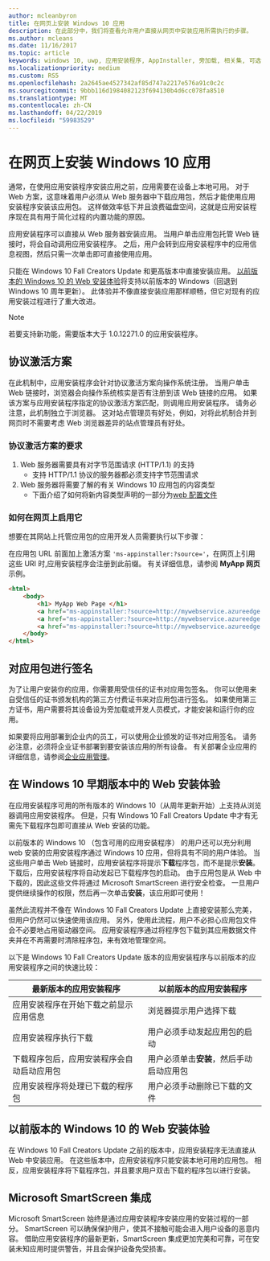 ```yaml
---
author: mcleanbyron
title: 在网页上安装 Windows 10 应用
description: 在此部分中，我们将查看允许用户直接从网页中安装应用所需执行的步骤。
ms.author: mcleans
ms.date: 11/16/2017
ms.topic: article
keywords: windows 10, uwp, 应用安装程序, AppInstaller, 旁加载, 相关集, 可选包
ms.localizationpriority: medium
ms.custom: RS5
ms.openlocfilehash: 2a2645ae4527342af85d747a2217e576a91c0c2c
ms.sourcegitcommit: 9bbb116d1984082123f694130b4d6cc078fa8510
ms.translationtype: MT
ms.contentlocale: zh-CN
ms.lasthandoff: 04/22/2019
ms.locfileid: "59983529"
---
```

# <a name="installing-windows-10-apps-from-a-web-page"></a>在网页上安装 Windows 10 应用

通常，在使用应用安装程序安装应用之前，应用需要在设备上本地可用。 对于 Web 方案，这意味着用户必须从 Web 服务器中下载应用包，然后才能使用应用安装程序安装该应用包。 这样做效率低下并且浪费磁盘空间，这就是应用安装程序现在具有用于简化过程的内置功能的原因。

应用安装程序可以直接从 Web 服务器安装应用。 当用户单击应用包托管 Web 链接时，将会自动调用应用安装程序。 之后，用户会转到应用安装程序中的应用信息视图，然后只需一次单击即可直接使用应用。

只能在 Windows 10 Fall Creators Update 和更高版本中直接安装应用。 [以前版本的 Windows 10 的 Web 安装体验](#web-install-experience)将支持以前版本的 Windows（回退到 Windows 10 周年更新）。 此体验并不像直接安装应用那样顺畅，但它对现有的应用安装过程进行了重大改进。

> [!NOTE]
> 若要支持新功能，需要版本大于 1.0.12271.0 的应用安装程序。

## <a name="protocol-activation-scheme"></a>协议激活方案
在此机制中，应用安装程序会针对协议激活方案向操作系统注册。 当用户单击 Web 链接时，浏览器会向操作系统核实是否有注册到该 Web 链接的应用。 如果该方案与应用安装程序指定的协议激活方案匹配，则调用应用安装程序。 请务必注意，此机制独立于浏览器。 这对站点管理员有好处，例如，对将此机制合并到网页时不需要考虑 Web 浏览器差异的站点管理员有好处。

### <a name="requirements-for-protocol-activation-scheme"></a>协议激活方案的要求

1. Web 服务器需要具有对字节范围请求 (HTTP/1.1) 的支持
    - 支持 HTTP/1.1 协议的服务器都必须支持字节范围请求
2. Web 服务器将需要了解的有关 Windows 10 应用包的内容类型
    - 下面介绍了如何将新内容类型声明的一部分为[web 配置文件](web-install-IIS.md#step-7---configure-the-web-app-for-app-package-mime-types)

### <a name="how-to-enable-this-on-a-webpage"></a>如何在网页上启用它
想要在其网站上托管应用包的应用开发人员需要执行以下步骤：

在应用包 URL 前面加上激活方案 `'ms-appinstaller:?source='`，在网页上引用这些 URI 时,应用安装程序会注册到此前缀。 有关详细信息，请参阅 **MyApp 网页**示例。
``` html
<html>
    <body>
        <h1> MyApp Web Page </h1>
        <a href="ms-appinstaller:?source=http://mywebservice.azureedge.net/HubApp.appx"> Install app package </a>
        <a href="ms-appinstaller:?source=http://mywebservice.azureedge.net/HubAppBundle.appxbundle"> Install app bundle  </a>
        <a href="ms-appinstaller:?source=http://mywebservice.azureedge.net/HubAppSet.appinstaller"> Install related set </a>
    </body>
</html>
```

## <a name="signing-the-app-package"></a>对应用包进行签名
为了让用户安装你的应用，你需要用受信任的证书对应用包签名。 你可以使用来自受信任的证书颁发机构的第三方付费证书来对应用包进行签名。 如果使用第三方证书，用户需要将其设备设为旁加载或开发人员模式，才能安装和运行你的应用。

如果要将应用部署到企业内的员工，可以使用企业颁发的证书对应用签名。 请务必注意，必须将企业证书部署到要安装该应用的所有设备。 有关部署企业应用的详细信息，请参阅[企业应用管理](https://docs.microsoft.com/windows/client-management/mdm/enterprise-app-management)。

## 在 Windows 10 早期版本中的 Web 安装体验<a name="web-install-experience"></a>

在应用安装程序可用的所有版本的 Windows 10（从周年更新开始）上支持从浏览器调用应用安装程序。 但是，只有 Windows 10 Fall Creators Update 中才有无需先下载程序包即可直接从 Web 安装的功能。  

以前版本的 Windows 10 （包含可用的应用安装程序） 的用户还可以充分利用 web 安装的应用安装程序通过 Windows 10 应用，但将具有不同的用户体验。 当这些用户单击 Web 链接时，应用安装程序将提示**下载**程序包，而不是提示**安装**。 下载后，应用安装程序将自动发起已下载程序包的启动。 由于应用包是从 Web 中下载的，因此这些文件将通过 Microsoft SmartScreen 进行安全检查。 一旦用户提供继续操作的权限，然后再一次单击**安装**，该应用即可使用！

虽然此流程并不像在 Windows 10 Fall Creators Update 上直接安装那么完美，但用户仍然可以快速使用该应用。 另外，使用此流程，用户不必担心应用包文件会不必要地占用驱动器空间。 应用安装程序通过将程序包下载到其应用数据文件夹并在不再需要时清除程序包，来有效地管理空间。

以下是 Windows 10 Fall Creators Update 版本的应用安装程序与以前版本的应用安装程序之间的快速比较：

| 最新版本的应用安装程序 | 以前版本的应用安装程序 |
|------------------------------|----------------------------------|
| 应用安装程序在开始下载之前显示应用信息 | 浏览器提示用户选择下载  |
| 应用安装程序执行下载 | 用户必须手动发起应用包的启动 |
| 下载程序包后，应用安装程序会自动启动应用包 | 用户必须单击**安装**，然后手动启动应用包 |
| 应用安装程序将处理已下载的程序包 | 用户必须手动删除已下载的文件 |

## <a name="web-install-experience-on-previous-versions-of-windows-10"></a>以前版本的 Windows 10 的 Web 安装体验 
在 Windows 10 Fall Creators Update 之前的版本中，应用安装程序无法直接从 Web 中安装应用。 在这些版本中，应用安装程序只能安装本地可用的应用包。 相反，应用安装程序将下载程序包，并且要求用户双击下载的程序包以进行安装。


## <a name="microsoft-smartscreen-integration"></a>Microsoft SmartScreen 集成

Microsoft SmartScreen 始终是通过应用安装程序安装应用的安装过程的一部分。 SmartScreen 可以确保保护用户，使其不接触可能会进入用户设备的恶意内容。 借助应用安装程序的最新更新，SmartScreen 集成更加完美和可靠，可在安装未知应用时提供警告，并且会保护设备免受损害。
